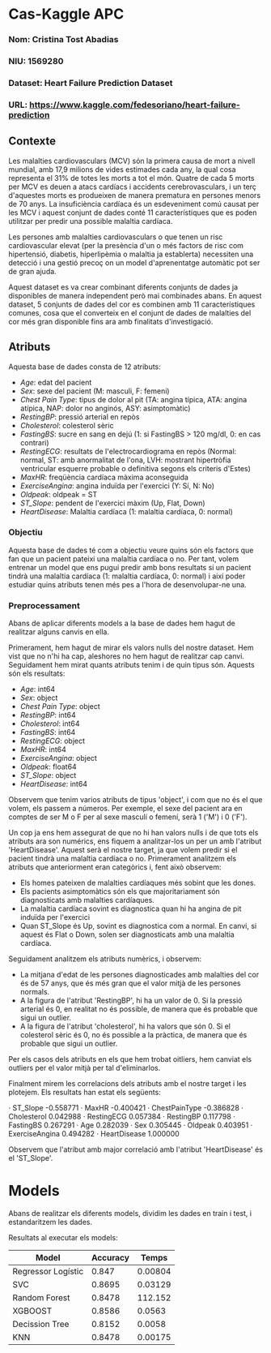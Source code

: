# Cas-Kaggle APC

### Nom: Cristina Tost Abadias
### NIU: 1569280
### Dataset: Heart Failure Prediction Dataset
### URL: https://www.kaggle.com/fedesoriano/heart-failure-prediction


## Contexte
Les malalties cardiovasculars (MCV) són la primera causa de mort a nivell mundial, amb 17,9 milions de vides estimades cada any, la qual cosa representa el 31% de totes les morts a tot el món. Quatre de cada 5 morts per MCV es deuen a atacs cardíacs i accidents cerebrovasculars, i un terç d'aquestes morts es produeixen de manera prematura en persones menors de 70 anys. La insuficiència cardíaca és un esdeveniment comú causat per les MCV i aquest conjunt de dades conté 11 característiques que es poden utilitzar per predir una possible malaltia cardíaca.

Les persones amb malalties cardiovasculars o que tenen un risc cardiovascular elevat (per la presència d'un o més factors de risc com hipertensió, diabetis, hiperlipèmia o malaltia ja establerta) necessiten una detecció i una gestió precoç on un model d'aprenentatge automàtic pot ser de gran ajuda.

Aquest dataset es va crear combinant diferents conjunts de dades ja disponibles de manera independent però mai combinades abans. En aquest dataset, 5 conjunts de dades del cor es combinen amb 11 característiques comunes, cosa que el converteix en el conjunt de dades de malalties del cor més gran disponible fins ara amb finalitats d'investigació. 

## Atributs
Aquesta base de dades consta de 12 atributs:

  - *Age*: edat del pacient
  - *Sex*: sexe del pacient (M: masculi, F: femeni)
  - *Chest Pain Type*: tipus de dolor al pit (TA: angina típica, ATA: angina atípica, NAP: dolor no anginós, ASY: asimptomàtic)
  - *RestingBP*: pressió arterial en repòs
  - *Cholesterol*: colesterol sèric
  - *FastingBS*: sucre en sang en dejú (1: si FastingBS > 120 mg/dl, 0: en cas contrari)
  - *RestingECG*: resultats de l'electrocardiograma en repòs (Normal: normal, ST: amb anormalitat de l'ona, LVH: mostrant hipertròfia ventricular esquerre probable o definitiva segons els criteris d'Estes)
  - *MaxHR*: freqüència cardíaca màxima aconseguida
  - *ExerciseAngina*: angina induïda per l'exercici (Y: Sí, N: No)
  - *Oldpeak*: oldpeak = ST
  - *ST_Slope*: pendent de l'exercici màxim (Up, Flat, Down)
  - *HeartDisease*: Malaltia cardíaca (1: malaltia cardíaca, 0: normal)

### Objectiu

Aquesta base de dades té com a objectiu veure quins són els factors que fan que un pacient pateixi una malaltia cardíaca o no. Per tant, volem entrenar un model que ens pugui predir amb bons resultats si un pacient tindrà una malaltia cardíaca (1: malaltia cardíaca, 0: normal) i així poder estudiar quins atributs tenen més pes a l'hora de desenvolupar-ne una.

### Preprocessament

Abans de aplicar diferents models a la base de dades hem hagut de realitzar alguns canvis en ella.

Primerament, hem hagut de mirar els valors nulls del nostre dataset. Hem vist que no n'hi ha cap, aleshores no hem hagut de realitzar cap canvi. Seguidament hem mirat quants atributs tenim i de quin tipus són. Aquests són els resultats:

  - *Age*: int64
  - *Sex*: object
  - *Chest Pain Type*: object
  - *RestingBP*: int64
  - *Cholesterol*: int64
  - *FastingBS*: int64
  - *RestingECG*: object
  - *MaxHR*: int64
  - *ExerciseAngina*: object
  - *Oldpeak*: float64
  - *ST_Slope*: object
  - *HeartDisease*: int64

Observem que tenim varios atributs de tipus 'object', i com que no és el que volem, els passem a números. Per exemple, el sexe del pacient ara en comptes de ser M o F per al sexe masculí o femení, serà 1 ('M') i 0 ('F').

Un cop ja ens hem assegurat de que no hi han valors nulls i de que tots els atributs ara son numérics, ens fiquem a analitzar-los un per un amb l'atribut 'HeartDisease'. Aquest serà el nostre target, ja que volem predir si el pacient tindrà una malaltia cardíaca o no.
Primerament analitzem els atributs que anteriorment eran categòrics i, fent això observem:

  - Els homes pateixen de malalties cardíaques més sobint que les dones.
  - Els pacients asimptomàtics són els que majoritariament són diagnosticats amb malalties     cardíaques.
  - La malaltia cardíaca sovint es diagnostica quan hi ha angina de pit induïda per       l'exercici
  - Quan ST_Slope és Up, sovint es diagnostica com a normal. En canvi, si aquest és Flat o Down, solen ser diagnosticats amb una malaltia cardíaca.

Seguidament analitzem els atributs numèrics, i observem:

  - La mitjana d'edat de les persones diagnosticades amb malalties del cor és de 57 anys, que és més gran que el valor mitjà de les persones normals.
  -  A la figura de l'atribut 'RestingBP', hi ha un valor de 0. Si la pressió arterial és 0, en realitat no és possible, de manera que és probable que sigui un outlier.
  - A la figura de l'atribut 'cholesterol', hi ha valors que són 0. Si el colesterol sèric és 0, no és possible a la pràctica, de manera que és probable que sigui un outlier.

Per els casos dels atributs en els que hem trobat oitliers, hem canviat els outliers per el valor mitjà per tal d'eliminarlos.

Finalment mirem les correlacions dels atributs amb el nostre target i les plotejem. Els resultats han estat els següents:

  · ST_Slope         -0.558771
  · MaxHR            -0.400421
  · ChestPainType    -0.386828
  · Cholesterol       0.042988
  · RestingECG        0.057384
  · RestingBP         0.117798
  · FastingBS         0.267291
  · Age               0.282039
  · Sex               0.305445
  · Oldpeak           0.403951
  · ExerciseAngina    0.494282
  · HeartDisease      1.000000

Observem que l'atribut amb major correlació amb l'atribut 'HeartDisease' és el 'ST_Slope'. 

# Models

Abans de realitzar els diferents models, dividim les dades en train i test, i estandaritzem les dades.

Resultats al executar els models:

| Model | Accuracy | Temps |
| ------|----------|-------|
| Regressor Logístic | 0.847 | 0.00804 |
| SVC | 0.8695 | 0.03129 |
| Random Forest | 0.8478 | 112.152 |
| XGBOOST | 0.8586 | 0.0563 |
| Decission Tree | 0.8152 | 0.0058 |
| KNN | 0.8478 | 0.00175 |






